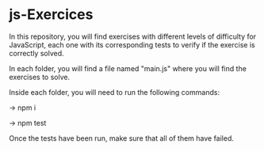 # js-Exercices


In this repository, you will find exercises with different levels of difficulty for JavaScript, each one with its corresponding tests to verify if the exercise is correctly solved.

In each folder, you will find a file named "main.js" where you will find the exercises to solve.

Inside each folder, you will need to run the following commands:

-> npm i

-> npm test

Once the tests have been run, make sure that all of them have failed.
